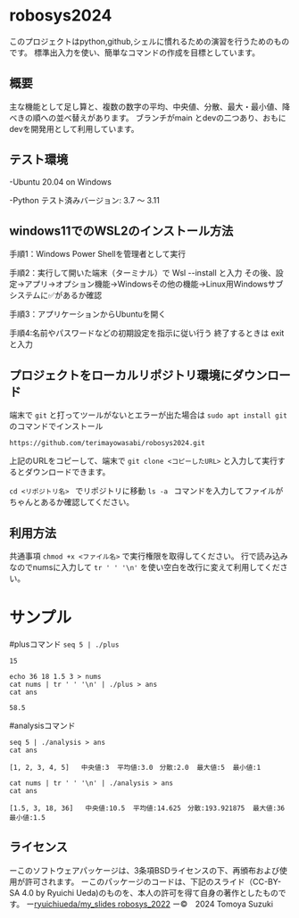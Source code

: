 # robosys2024
このプロジェクトはpython,github,シェルに慣れるための演習を行うためのものです。
標準出入力を使い、簡単なコマンドの作成を目標としています。

## 概要
主な機能として足し算と、複数の数字の平均、中央値、分散、最大・最小値、降べきの順への並べ替えがあります。
ブランチがmain とdevの二つあり、おもにdevを開発用として利用しています。

## テスト環境
-Ubuntu 20.04 on Windows

-Python テスト済みバージョン: 3.7 ～ 3.11

## windows11でのWSL2のインストール方法
手順1：Windows Power Shellを管理者として実行

手順2：実行して開いた端末（ターミナル）で  Wsl --install  と入力
その後、設定→アプリ→オプション機能→Windowsその他の機能→Linux用Windowsサブシステムに✅があるか確認

手順3：アプリケーションからUbuntuを開く

手順4:名前やパスワードなどの初期設定を指示に従い行う
終了するときは  exit  と入力


## プロジェクトをローカルリポジトリ環境にダウンロード
端末で ` git ` と打ってツールがないとエラーが出た場合は ` sudo apt install git ` のコマンドでインストール

```
https://github.com/terimayowasabi/robosys2024.git
```

上記のURLをコピーして、端末で  `git clone <コピーしたURL>`  と入力して実行するとダウンロードできます。

`cd <リポジトリ名> ` でリポジトリに移動
`ls -a ` コマンドを入力してファイルがちゃんとあるか確認してください。


## 利用方法
共通事項
`chmod +x <ファイル名>`  で実行権限を取得してください。
行で読み込みなのでnumsに入力して ` tr ' ' '\n' ` を使い空白を改行に変えて利用してください。

# サンプル

#plusコマンド
`seq 5 | ./plus`

`15`

```
echo 36 18 1.5 3 > nums
cat nums | tr ' ' '\n' | ./plus > ans
cat ans
```
`58.5` 

#analysisコマンド
```
seq 5 | ./analysis > ans
cat ans
```
`[1, 2, 3, 4, 5]   中央値:3  平均値:3.0　分散:2.0  最大値:5  最小値:1`

```  
cat nums | tr ' ' '\n' | ./analysis > ans
cat ans
```
`[1.5, 3, 18, 36]   中央値:10.5  平均値:14.625　分散:193.921875  最大値:36  最小値:1.5` 

## ライセンス

ーこのソフトウェアパッケージは、3条項BSDライセンスの下、再頒布および使用が許可されます。
ーこのパッケージのコードは、下記のスライド（CC-BY-SA 4.0 by Ryuichi Ueda)のものを、本人の許可を得て自身の著作としたものです。
  ー[ryuichiueda/my_slides robosys_2022](https://github.com/ryuichiueda/my_slides/tree/master/robosys_2022)
ー©　2024 Tomoya Suzuki
